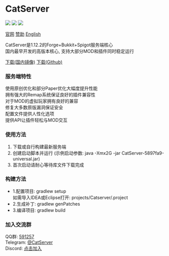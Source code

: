 # CatServer
![](https://img.shields.io/badge/Minecraft-1.12.2-brightgreen.svg?colorB=469C00)
![](https://img.shields.io/badge/Forge-14.23.5.2855-brightgreen.svg?colorB=469C00)
![](https://img.shields.io/badge/Spigot-1.12.2-brightgreen.svg?colorB=469C00)

[官网](https://catserver.moe/)
[赞助](https://afdian.net/@Luohuayu)
[English](README_EN.md)

CatServer是1.12.2的Forge+Bukkit+Spigot服务端核心<br>
国内最早开发的高版本核心, 支持大部分MOD和插件同时稳定运行<br>

[下载(国内镜像)](https://catserver.moe/download/universal)
[下载(Github)](https://github.com/Luohuayu/CatServer/releases)

### 服务端特性
使用原创优化和部分Paper优化大幅度提升性能<br>
拥有强大的Remap系统保证良好的插件兼容性<br>
对于MOD的虚拟玩家拥有良好的兼容<br>
修复大多数原版漏洞保证安全<br>
配置文件提供人性化选项<br>
提供API让插件轻松与MOD交互<br>

### 使用方法
1. 下载或自行构建最新服务端
2. 创建启动脚本并运行 (示例启动参数: java -Xmx2G -jar CatServer-5897fa9-universal.jar)
3. 首次启动请耐心等待库文件下载完成<br>

### 构建方法
- 1.配置项目: gradlew setup<br>
  如需导入IDEA或Eclipse打开: projects/Catserver/.project
- 2.生成补丁: gradlew genPatches<br>
- 3.编译项目: gradlew build<br>

### 加入交流群
QQ群: [591257](https://jq.qq.com/?_wv=1027&k=5B5aKkW)<br>
Telegram: [@CatServer](https://t.me/CatServer)<br>
Discord: [点击加入](https://discord.gg/wvBJN4d)<br>
